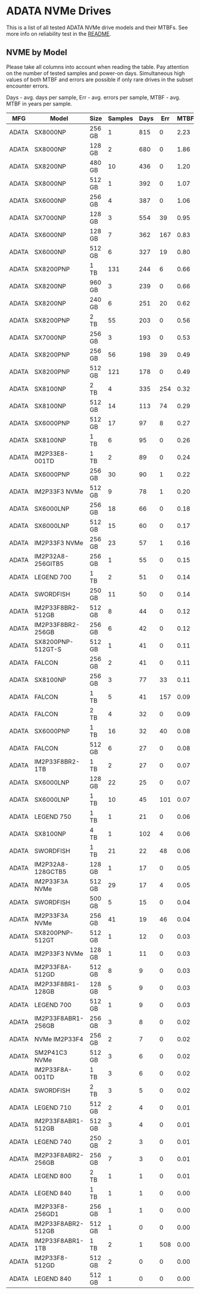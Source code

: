 ADATA NVMe Drives
=================

This is a list of all tested ADATA NVMe drive models and their MTBFs. See more
info on reliability test in the [README](https://github.com/linuxhw/SMART).

NVME by Model
------------

Please take all columns into account when reading the table. Pay attention on the
number of tested samples and power-on days. Simultaneous high values of both MTBF
and errors are possible if only rare drives in the subset encounter errors.

Days - avg. days per sample,
Err  - avg. errors per sample,
MTBF - avg. MTBF in years per sample.

| MFG       | Model              | Size   | Samples | Days  | Err   | MTBF |
|-----------|--------------------|--------|---------|-------|-------|------|
| ADATA     | SX8000NP           | 256 GB | 1       | 815   | 0     | 2.23   |
| ADATA     | SX8000NP           | 128 GB | 2       | 680   | 0     | 1.86   |
| ADATA     | SX8200NP           | 480 GB | 10      | 436   | 0     | 1.20   |
| ADATA     | SX8000NP           | 512 GB | 1       | 392   | 0     | 1.07   |
| ADATA     | SX6000NP           | 256 GB | 4       | 387   | 0     | 1.06   |
| ADATA     | SX7000NP           | 128 GB | 3       | 554   | 39    | 0.95   |
| ADATA     | SX6000NP           | 128 GB | 7       | 362   | 167   | 0.83   |
| ADATA     | SX6000NP           | 512 GB | 6       | 327   | 19    | 0.80   |
| ADATA     | SX8200PNP          | 1 TB   | 131     | 244   | 6     | 0.66   |
| ADATA     | SX8200NP           | 960 GB | 3       | 239   | 0     | 0.66   |
| ADATA     | SX8200NP           | 240 GB | 6       | 251   | 20    | 0.62   |
| ADATA     | SX8200PNP          | 2 TB   | 55      | 203   | 0     | 0.56   |
| ADATA     | SX7000NP           | 256 GB | 3       | 193   | 0     | 0.53   |
| ADATA     | SX8200PNP          | 256 GB | 56      | 198   | 39    | 0.49   |
| ADATA     | SX8200PNP          | 512 GB | 121     | 178   | 0     | 0.49   |
| ADATA     | SX8100NP           | 2 TB   | 4       | 335   | 254   | 0.32   |
| ADATA     | SX8100NP           | 512 GB | 14      | 113   | 74    | 0.29   |
| ADATA     | SX6000PNP          | 512 GB | 17      | 97    | 8     | 0.27   |
| ADATA     | SX8100NP           | 1 TB   | 6       | 95    | 0     | 0.26   |
| ADATA     | IM2P33E8-001TD     | 1 TB   | 2       | 89    | 0     | 0.24   |
| ADATA     | SX6000PNP          | 256 GB | 30      | 90    | 1     | 0.22   |
| ADATA     | IM2P33F3 NVMe      | 512 GB | 9       | 78    | 1     | 0.20   |
| ADATA     | SX6000LNP          | 256 GB | 18      | 66    | 0     | 0.18   |
| ADATA     | SX6000LNP          | 512 GB | 15      | 60    | 0     | 0.17   |
| ADATA     | IM2P33F3 NVMe      | 256 GB | 23      | 57    | 1     | 0.16   |
| ADATA     | IM2P32A8-256GITB5  | 256 GB | 1       | 55    | 0     | 0.15   |
| ADATA     | LEGEND 700         | 1 TB   | 2       | 51    | 0     | 0.14   |
| ADATA     | SWORDFISH          | 250 GB | 11      | 50    | 0     | 0.14   |
| ADATA     | IM2P33F8BR2-512GB  | 512 GB | 8       | 44    | 0     | 0.12   |
| ADATA     | IM2P33F8BR2-256GB  | 256 GB | 6       | 42    | 0     | 0.12   |
| ADATA     | SX8200PNP-512GT-S  | 512 GB | 1       | 41    | 0     | 0.11   |
| ADATA     | FALCON             | 256 GB | 2       | 41    | 0     | 0.11   |
| ADATA     | SX8100NP           | 256 GB | 3       | 77    | 33    | 0.11   |
| ADATA     | FALCON             | 1 TB   | 5       | 41    | 157   | 0.09   |
| ADATA     | FALCON             | 2 TB   | 4       | 32    | 0     | 0.09   |
| ADATA     | SX6000PNP          | 1 TB   | 16      | 32    | 40    | 0.08   |
| ADATA     | FALCON             | 512 GB | 6       | 27    | 0     | 0.08   |
| ADATA     | IM2P33F8BR2-1TB    | 1 TB   | 2       | 27    | 0     | 0.07   |
| ADATA     | SX6000LNP          | 128 GB | 22      | 25    | 0     | 0.07   |
| ADATA     | SX6000LNP          | 1 TB   | 10      | 45    | 101   | 0.07   |
| ADATA     | LEGEND 750         | 1 TB   | 1       | 21    | 0     | 0.06   |
| ADATA     | SX8100NP           | 4 TB   | 1       | 102   | 4     | 0.06   |
| ADATA     | SWORDFISH          | 1 TB   | 21      | 22    | 48    | 0.06   |
| ADATA     | IM2P32A8-128GCTB5  | 128 GB | 1       | 17    | 0     | 0.05   |
| ADATA     | IM2P33F3A NVMe     | 512 GB | 29      | 17    | 4     | 0.05   |
| ADATA     | SWORDFISH          | 500 GB | 5       | 15    | 0     | 0.04   |
| ADATA     | IM2P33F3A NVMe     | 256 GB | 41      | 19    | 46    | 0.04   |
| ADATA     | SX8200PNP-512GT    | 512 GB | 1       | 12    | 0     | 0.03   |
| ADATA     | IM2P33F3 NVMe      | 128 GB | 1       | 11    | 0     | 0.03   |
| ADATA     | IM2P33F8A-512GD    | 512 GB | 8       | 9     | 0     | 0.03   |
| ADATA     | IM2P33F8BR1-128GB  | 128 GB | 5       | 9     | 0     | 0.03   |
| ADATA     | LEGEND 700         | 512 GB | 1       | 9     | 0     | 0.03   |
| ADATA     | IM2P33F8ABR1-256GB | 256 GB | 3       | 8     | 0     | 0.02   |
| ADATA     | NVMe IM2P33F4      | 256 GB | 2       | 7     | 0     | 0.02   |
| ADATA     | SM2P41C3 NVMe      | 512 GB | 3       | 6     | 0     | 0.02   |
| ADATA     | IM2P33F8A-001TD    | 1 TB   | 3       | 6     | 0     | 0.02   |
| ADATA     | SWORDFISH          | 2 TB   | 3       | 5     | 0     | 0.02   |
| ADATA     | LEGEND 710         | 512 GB | 2       | 4     | 0     | 0.01   |
| ADATA     | IM2P33F8ABR1-512GB | 512 GB | 3       | 4     | 0     | 0.01   |
| ADATA     | LEGEND 740         | 250 GB | 2       | 3     | 0     | 0.01   |
| ADATA     | IM2P33F8ABR2-256GB | 256 GB | 7       | 3     | 0     | 0.01   |
| ADATA     | LEGEND 800         | 2 TB   | 1       | 1     | 0     | 0.01   |
| ADATA     | LEGEND 840         | 1 TB   | 1       | 1     | 0     | 0.00   |
| ADATA     | IM2P33F8-256GD1    | 256 GB | 1       | 1     | 0     | 0.00   |
| ADATA     | IM2P33F8ABR2-512GB | 512 GB | 1       | 0     | 0     | 0.00   |
| ADATA     | IM2P33F8ABR1-1TB   | 1 TB   | 2       | 1     | 508   | 0.00   |
| ADATA     | IM2P33F8-512GD     | 512 GB | 2       | 0     | 0     | 0.00   |
| ADATA     | LEGEND 840         | 512 GB | 1       | 0     | 0     | 0.00   |
